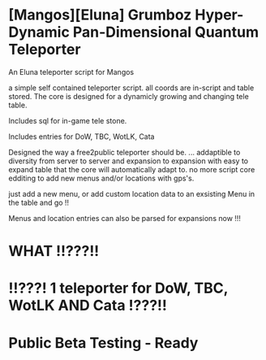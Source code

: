 # [Mangos][Eluna] Grumboz Hyper-Dynamic Pan-Dimensional Quantum Teleporter
An Eluna teleporter script for Mangos

a simple self contained teleporter script.
all coords are in-script and table stored.
The core is designed for a dynamicly growing and changing 
tele table.


Includes sql for in-game tele stone.


Includes entries for DoW, TBC, WotLK, Cata


Designed the way a free2public teleporter should be.  ... addaptible to diversity
from server to server and expansion to expansion with easy to expand table that the core will automatically adapt to.
no more script core edditing to add new menus and/or locations with gps's.


just add a new menu, or add custom location data to an exsisting Menu in the table and go !!

Menus and location entries can also be parsed for expansions now !!!

# WHAT !!???!!

# !!???! 1 teleporter for DoW, TBC, WotLK AND Cata !???!!


# Public Beta Testing - Ready
